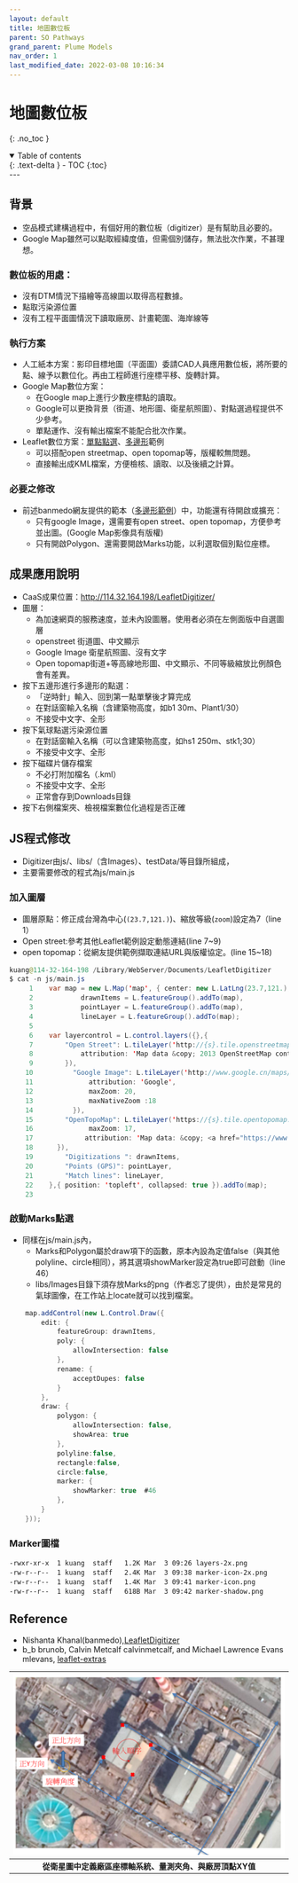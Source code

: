 ```yaml
---
layout: default
title: 地圖數位板
parent: SO Pathways
grand_parent: Plume Models
nav_order: 1
last_modified_date: 2022-03-08 10:16:34
---
```

# 地圖數位板
{: .no_toc }

<details open markdown="block">
  <summary>
    Table of contents
  </summary>
  {: .text-delta }
- TOC
{:toc}
</details>
---

## 背景
- 空品模式建構過程中，有個好用的數位板（digitizer）是有幫助且必要的。
- Google Map雖然可以點取經緯度值，但需個別儲存，無法批次作業，不甚理想。

### 數位板的用處：
- 沒有DTM情況下描繪等高線圖以取得高程數據。
- 點取污染源位置
- 沒有工程平面圖情況下讀取廠房、計畫範圍、海岸線等

### 執行方案
- 人工紙本方案：影印目標地圖（平面圖）委請CAD人員應用數位板，將所要的點、線予以數位化。再由工程師進行座標平移、旋轉計算。
- Google Map數位方案：
  - 在Google map上進行少數座標點的讀取。
  - Google可以更換背景（街道、地形圖、衛星航照圖）、對點選過程提供不少參考。
  - 單點運作、沒有輸出檔案不能配合批次作業。
- Leaflet數位方案：[單點點選](https://github.com/stefanocudini/leaflet-locationpicker)、[多邊形](https://github.com/banmedo/LeafletDigitizer)範例
  - 可以搭配open streetmap、open topomap等，版權較無問題。
  - 直接輸出成KML檔案，方便檢核、讀取、以及後續之計算。

### 必要之修改
- 前述banmedo網友提供的範本（[多邊形範例](https://github.com/banmedo/LeafletDigitizer)）中，功能還有待開啟或擴充：
  - 只有google Image，還需要有open street、open topomap，方便參考並出圖。(Google Map影像具有版權)
  - 只有開啟Polygon、還需要開啟Marks功能，以利選取個別點位座標。

## 成果應用說明
- CaaS成果位置：http://114.32.164.198/LeafletDigitizer/
- 圖層：
  - 為加速網頁的服務速度，並未內設圖層。使用者必須在左側面版中自選圖層
  - openstreet 街道圖、中文顯示
  - Google Image 衛星航照圖、沒有文字
  - Open topomap街道+等高線地形圖、中文顯示、不同等級縮放比例顏色會有差異。
- 按下五邊形進行多邊形的點選：
  - 「逆時針」輸入、回到第一點單擊後才算完成
  - 在對話窗輸入名稱（含建築物高度，如b1 30m、Plant1/30）
  - 不接受中文字、全形
- 按下氣球點選污染源位置
  - 在對話窗輸入名稱（可以含建築物高度，如hs1 250m、stk1;30）
  - 不接受中文字、全形
- 按下磁碟片儲存檔案
  - 不必打附加檔名（.kml）
  - 不接受中文字、全形
  - 正常會存到Downloads目錄
- 按下右側檔案夾、檢視檔案數位化過程是否正確

## JS程式修改
- Digitizer由js/、libs/（含Images）、testData/等目錄所組成，
- 主要需要修改的程式為js/main.js

### 加入圖層
- 圖層原點：修正成台灣為中心(`(23.7,121.)`)、縮放等級(`zoom`)設定為7（line 1）
- Open street:參考其他Leaflet範例設定動態連結(line 7~9)
- open topomap：從網友提供範例擷取連結URL與版權協定。(line 15~18)

```java
kuang@114-32-164-198 /Library/WebServer/Documents/LeafletDigitizer
$ cat -n js/main.js
     1    var map = new L.Map('map', { center: new L.LatLng(23.7,121.), zoom: 7}),
     2            drawnItems = L.featureGroup().addTo(map),
     3            pointLayer = L.featureGroup().addTo(map),
     4            lineLayer = L.featureGroup().addTo(map);
     5    
     6    var layercontrol = L.control.layers({},{
     7        "Open Street": L.tileLayer('http://{s}.tile.openstreetmap.org/{z}/{x}/{y}.png', {
     8            attribution: 'Map data &copy; 2013 OpenStreetMap contributors'
     9        }),
    10          "Google Image": L.tileLayer('http://www.google.cn/maps/vt?lyrs=s@189&gl=cn&x={x}&y={y}&z={z}', {
    11              attribution: 'Google',
    12              maxZoom: 20,
    13              maxNativeZoom :18
    14          }),
    15        "OpenTopoMap": L.tileLayer('https://{s}.tile.opentopomap.org/{z}/{x}/{y}.png', {
    16              maxZoom: 17,
    17             attribution: 'Map data: &copy; <a href="https://www.openstreetmap.org/copyright">OpenStreetMap</a> contributors, <a href="http://viewfinderpanoramas.org">SRTM</a> | Map style: &copy; <a href="https://opentopomap.org">OpenTopoMap</a> (<a href="https://creativecommons.org/licenses/by-sa/3.0/">CC-BY-SA</a>)',
    18      }),
    19        "Digitizations ": drawnItems,
    20        "Points (GPS)": pointLayer,
    21        "Match lines": lineLayer,
    22    },{ position: 'topleft', collapsed: true }).addTo(map);
    23    
```

### 啟動Marks點選
- 同樣在js/main.js內，
  - Marks和Polygon屬於draw項下的函數，原本內設為定值false（與其他polyline、circle相同），將其選項showMarker設定為true即可啟動（line 46）
  - libs/Images目錄下須存放Marks的png（作者忘了提供），由於是常見的氣球圖像，在工作站上locate就可以找到檔案。

```java
    map.addControl(new L.Control.Draw({
        edit: {
            featureGroup: drawnItems,
            poly: {
                allowIntersection: false
            },
            rename: {
                acceptDupes: false
            }
        },
        draw: {
            polygon: {
                allowIntersection: false,
                showArea: true
            },
            polyline:false,
            rectangle:false,
            circle:false,
            marker: {
                showMarker: true  #46
            },
        }
    }));
```
### Marker圖檔
```bash
-rwxr-xr-x  1 kuang  staff   1.2K Mar  3 09:26 layers-2x.png
-rw-r--r--  1 kuang  staff   2.4K Mar  3 09:38 marker-icon-2x.png
-rw-r--r--  1 kuang  staff   1.4K Mar  3 09:41 marker-icon.png
-rw-r--r--  1 kuang  staff   618B Mar  3 09:42 marker-shadow.png
```

## Reference
- Nishanta Khanal(banmedo),[LeafletDigitizer](https://github.com/banmedo/LeafletDigitizer)
- b_b brunob, Calvin Metcalf calvinmetcalf, and Michael Lawrence Evans mlevans, [leaflet-extras](https://leaflet-extras.github.io/leaflet-providers/preview/)


| ![BPIP1.png](https://raw.githubusercontent.com/sinotec2/Focus-on-Air-Quality/main/assets/images/BPIP1.png)|
|:--:|
| <b>從衛星圖中定義廠區座標軸系統、量測夾角、與廠房頂點XY值</b>|


